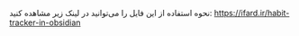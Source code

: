 نحوه استفاده از این فایل را می‌توانید در لینک زیر مشاهده کنید:
https://ifard.ir/habit-tracker-in-obsidian